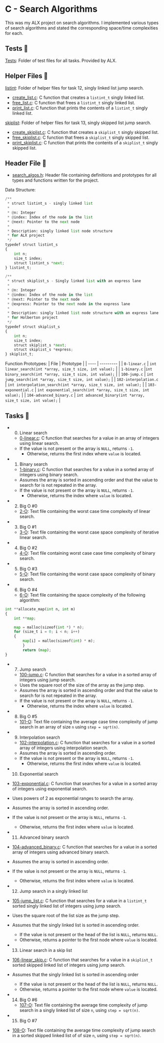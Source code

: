 # C - Search Algorithms

This was my ALX project on search algorithms. I implemented various types of search algorithms and stated the corresponding space/time complexities for each.

## Tests 🧪
[Tests](https://github.com/richard-1257/alx-low_level_programming/tree/master/0x1E-search_algorithms/tests): Folder of test files for all tasks. Provided by ALX.

## Helper Files 🙌
[listint](https://github.com/richard-1257/alx-low_level_programming/tree/master/0x1E-search_algorithms/listint): Folder of helper files for task 12, singly linked list jump search.
  - [create_list.c](https://github.com/richard-1257/alx-low_level_programming/blob/master/0x1E-search_algorithms/listint/create_list.c): C function that creates a `listint_t` singly linked list.
  - [free_list.c](https://github.com/richard-1257/alx-low_level_programming/blob/master/0x1E-search_algorithms/listint/free_list.c): C function that frees a `listint_t` singly linked list.
  - [print_list.c](https://github.com/richard-1257/alx-low_level_programming/blob/master/0x1E-search_algorithms/listint/print_list.c): C function that prints the contents of a `listint_t` singly linked list.
  
[skiplist](https://github.com/richard-1257/alx-low_level_programming/tree/master/0x1E-search_algorithms/skiplist): Folder of helper files for task 13, singly skipped list jump search.
  - [create_skiplist.c](https://github.com/richard-1257/alx-low_level_programming/blob/master/0x1E-search_algorithms/skiplist/create_skiplist.c): C function that creates a `skiplist_t` singly skipped list.
  - [free_skiplist.c](https://github.com/richard-1257/alx-low_level_programming/blob/master/0x1E-search_algorithms/skiplist/free_skiplist.c): C function that frees a `skiplist_t` singly skipped list.
  - [print_skiplist.c](https://github.com/richard-1257/alx-low_level_programming/blob/master/0x1E-search_algorithms/skiplist/print_skiplist.c): C function that prints the contents of a `skiplist_t` singly skipped list.

## Header File 📁

- [search_algos.h](https://github.com/richard-1257/alx-low_level_programming/blob/master/0x1E-search_algorithms/search_algos.h): Header file containing definitions and prototypes for all types and functions written for the project.

Data Structure:

```python
/**
 * struct listint_s - singly linked list
 *
 * @n: Integer
 * @index: Index of the node in the list
 * @next: Pointer to the next node
 *
 * Description: singly linked list node structure
 * for ALX project
 */
typedef struct listint_s
{
    int n;
    size_t index;
    struct listint_s *next;
} listint_t;

/**
 * struct skiplist_s - Singly linked list with an express lane
 *
 * @n: Integer
 * @index: Index of the node in the list
 * @next: Pointer to the next node
 * @express: Pointer to the next node in the express lane
 *
 * Description: singly linked list node structure with an express lane
 * for Holberton project
 */
typedef struct skiplist_s
{
    int n;
    size_t index;
    struct skiplist_s *next;
    struct skiplist_s *express;
} skiplist_t;
```

Function Prototypes:
| File | Prototype |
| ---- | --------- |
| `0-linear.c` | `int linear_search(int *array, size_t size, int value);` |
| `1-binary.c` |`int binary_search(int *array, size_t size, int value);` |
| `100-jump.c` | `int jump_search(int *array, size_t size, int value);` |
| `102-interpolation.c` | `int interpolation_search(int *array, size_t size, int value);` |
| `103-exponential.c` | `int exponential_search(int *array, size_t size, int value);` |
| `104-advanced_binary.c` | `int advanced_binary(int *array, size_t size, int value);` |

## Tasks 📃

- 0. Linear search
  - [0-linear.c](https://github.com/richard-1257/alx-low_level_programming/blob/master/0x1E-search_algorithms/0-linear.c): C function that searches for a value in an array of integers using linear search.
  - If the value is not present or the array is `NULL`, returns `-1`.
    - Otherwise, returns the first index where `value` is located.
- 1. Binary search
  - [1-binary.c](https://github.com/richard-1257/alx-low_level_programming/blob/master/0x1E-search_algorithms/1-binary.c): C function that searches for a value in a sorted array of integers using binary search.
  - Assumes the array is sorted in ascending order and that the value to search for is not repeated in the array.
  - If the value is not present or the array is `NULL`, returns `-1`.
    - Otherwise, returns the index where `value` is located. 

- 2. Big O #0
  - [2-O](https://github.com/richard-1257/alx-low_level_programming/blob/master/0x1E-search_algorithms/2-O): Text file containing the worst case time complexity of linear search.

- 3. Big O #1
  - [3-O](https://github.com/richard-1257/alx-low_level_programming/blob/master/0x1E-search_algorithms/3-O): Text file containing the worst case space complexity of iterative linear search.

- 4. Big O #2
  - [4-O](https://github.com/richard-1257/alx-low_level_programming/blob/master/0x1E-search_algorithms/4-O): Text file containing worst case case time complexity of binary search.

- 5. Big O #3
  - [5-O](https://github.com/richard-1257/alx-low_level_programming/blob/master/0x1E-search_algorithms/5-O): Text file containing the worst case space complexity of binary search.

- 6. Big O #4
  - [6-O](https://github.com/richard-1257/alx-low_level_programming/blob/master/0x1E-search_algorithms/6-O): Text file containing the space complexity of the following algorithm: 


```python
int **allocate_map(int n, int m)
{
    int **map;

    map = malloc(sizeof(int *) * n);
    for (size_t i = 0; i < n; i++)
    {
        map[i] = malloc(sizeof(int) * m);
		}
		return (map);
}
```

- 7. Jump search
  - [100-jump.c](https://github.com/richard-1257/alx-low_level_programming/blob/master/0x1E-search_algorithms/100-jump.c): C function that searches for a value in a sorted array of integers using jump search.
  - Uses the square root of the size of the array as the jump step.
  - Assumes the array is sorted in ascending order and that the value to search for is not repeated in the array.
  - If the value is not present or the array is `NULL`, returns `-1`.
    - Otherwise, returns the index where `value` is located.

- 8. Big O #5
  - [101-O](https://github.com/richard-1257/alx-low_level_programming/blob/master/0x1E-search_algorithms/101-O): Text file containing the average case time complexity of jump search in an array of size `n` using `step = sqrt(n)`.

- 9. Interpolation search
  - [102-interpolation.c](https://github.com/richard-1257/alx-low_level_programming/blob/master/0x1E-search_algorithms/102-interpolation.c): C function that searches for a value in a sorted array of integers using interpolation search.
  - Assumes the array is sorted in ascending order.
  - If the value is not present or the array is `NULL`, returns `-1`.
    - Otherwise, returns the first index where `value` is located.

- 10. Exponential search 
- [103-exponential.c](https://github.com/richard-1257/alx-low_level_programming/blob/master/0x1E-search_algorithms/103-exponential.c): C function that searches for a value in a sorted array of integers using exponential search.
- Uses powers of 2 as exponential ranges to search the array.
- Assumes the array is sorted in ascending order.
- If the value is not present or the array is `NULL`, returns `-1`.
  - Otherwise, returns the first index where `value` is located. 

- 11. Advanced binary search
- [104-advanced_binary.c](https://github.com/richard-1257/alx-low_level_programming/blob/master/0x1E-search_algorithms/104-advanced_binary.c): C function that searches for a value in a sorted array of integers using advanced binary search.
- Assumes the array is sorted in ascending order.
- If the value is not present or the array is `NULL`, returns `-1`.
  - Otherwise, returns the first index where `value` is located.

- 12. Jump search in a singly linked list
- [105-jump_list.c](https://github.com/richard-1257/alx-low_level_programming/blob/master/0x1E-search_algorithms/105-jump_list.c): C function that searches for a value in a `listint_t` sorted singly linked list of integers using jump search.
- Uses the square root of the list size as the jump step.
- Assumes that the singly linked list is sorted in ascending order.
  - If the value is not present or the head of the list is `NULL`, returns `NULL`.
  - Otherwise, returns a pointer to the first node where `value` is located.

- 13. Linear search in a skip list
- [106-linear_skip.c](https://github.com/richard-1257/alx-low_level_programming/blob/master/0x1E-search_algorithms/106-linear_skip.c): C function that searches for a value in a `skiplist_t` sorted skipped linked list of integers using jump search.
- Assumes that the singly linked list is sorted in ascending order
  - If the value is not present or the head of the list is `NULL`, returns `NULL`.
  - Otherwise, returns a pointer to the first node where `value` is located. 

- 14. Big O #6
  - [107-O](https://github.com/richard-1257/alx-low_level_programming/blob/master/0x1E-search_algorithms/107-O):  Text file containing the average time complexity of jump search in a singly linked list of size `n`, using `step = sqrt(n)`.

- 15. Big O #7
- [108-O](https://github.com/richard-1257/alx-low_level_programming/blob/master/0x1E-search_algorithms/108-O): Text file containing the average time complexity of jump search in a sorted skipped linked list of of size `n`, using `step = sqrt(n)`.

